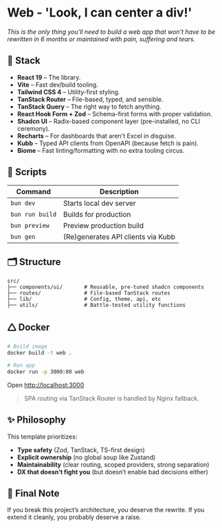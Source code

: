 # Web - 'Look, I can center a div!'

*This is the only thing you'll need to build a web app that won't have to be rewritten in 6 months or maintained with pain, suffering and tears.*

## 📁 Stack

* **React 19** – The library.
* **Vite** – Fast dev/build tooling.
* **Tailwind CSS 4** – Utility-first styling.
* **TanStack Router** – File-based, typed, and sensible.
* **TanStack Query** – The right way to fetch anything.
* **React Hook Form + Zod** – Schema-first forms with proper validation.
* **Shadcn UI** – Radix-based component layer (pre-installed, no CLI ceremony).
* **Recharts** – For dashboards that aren't Excel in disguise.
* **Kubb** – Typed API clients from OpenAPI (because fetch is pain).
* **Biome** – Fast linting/formatting with no extra tooling circus.

## 🚀 Scripts

| Command           | Description                        |
| ----------------- | ---------------------------------- |
| `bun dev`     | Starts local dev server            |
| `bun run build`   | Builds for production              |
| `bun preview` | Preview production build           |
| `bun gen`     | (Re)generates API clients via Kubb |

## 🗂 Structure

```
src/
├── components/ui/       # Reusable, pre-tuned shadcn components
├── routes/              # File-based TanStack routes
├── lib/                 # Config, theme, api, etc
├── utils/               # Battle-tested utility functions
```

## 🛆 Docker

```bash
# Build image
docker build -t web .

# Run app
docker run -p 3000:80 web
```

Open [http://localhost:3000](http://localhost:3000)

> SPA routing via TanStack Router is handled by Nginx fallback.

## ✨ Philosophy

This template prioritizes:

* **Type safety** (Zod, TanStack, TS-first design)
* **Explicit ownership** (no global soup like Zustand)
* **Maintainability** (clear routing, scoped providers, strong separation)
* **DX that doesn’t fight you** (but doesn’t enable bad decisions either)

## 🧠 Final Note

If you break this project’s architecture, you deserve the rewrite.
If you extend it cleanly, you probably deserve a raise.
